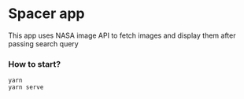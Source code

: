 # Spacer app

This app uses NASA image API to fetch images and display them after passing search query


### How to start?

```
yarn
yarn serve
```